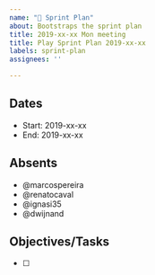 ```yaml
---
name: "📅 Sprint Plan"
about: Bootstraps the sprint plan
title: 2019-xx-xx Mon meeting
title: Play Sprint Plan 2019-xx-xx
labels: sprint-plan
assignees: ''

---
```

## Dates

- Start: 2019-xx-xx
- End: 2019-xx-xx

## Absents

- @marcospereira
- @renatocaval
- @ignasi35
- @dwijnand

## Objectives/Tasks

- [ ]

